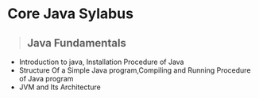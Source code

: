 # Core Java Sylabus

> ## Java Fundamentals 
  - Introduction to java, Installation Procedure of Java
  - Structure Of a Simple Java program,Compiling and Running Procedure of Java program
  - JVM and Its Architecture

